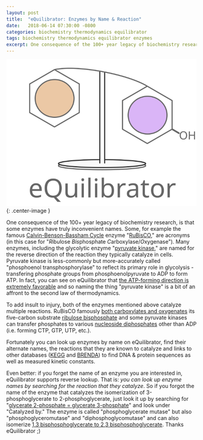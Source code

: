 ```yaml
---
layout: post
title:  "eQuilibrator: Enzymes by Name & Reaction"
date:   2018-06-14 07:30:00 -0800
categories: biochemistry thermodynamics equilibrator
tags: biochemistry thermodynamics equilibrator enzymes
excerpt: One consequence of the 100+ year legacy of biochemistry research, is that some enzymes have truly inconvenient names...
---
```


![eQuilibrator Logo](/assets/equilibrator_logo_large.svg){: .center-image }

One consequence of the 100+ year legacy of biochemistry research, is that some enzymes have truly inconvenient names. Some, for example the famous [Calvin-Benson-Bassham Cycle](https://en.wikipedia.org/wiki/Light-independent_reactions) enzyme "[RuBisCO](http://equilibrator.weizmann.ac.il/enzyme?ec=4.1.1.39)," are acronyms (in this case for "*R*ib*u*lose *Bis*phosphate *C*arboxylase/*O*xygenase"). Many enzymes, including the glycolytic enzyme "[pyruvate kinase](http://equilibrator.weizmann.ac.il/enzyme?ec=2.7.1.40)," are named for the reverse direction of the reaction they typically catalyze in cells. Pyruvate kinase is less-commonly but more-accurately called "phosphoenol transphosphorylase" to reflect its primary role in glycolysis - transfering phosphate groups from phosphoenolpyruvate to ADP to form ATP. In fact, you can see on eQuilibrator that [the ATP-forming direction is extremely favorable](http://equilibrator.weizmann.ac.il/reaction?query=ATP+%2B+Pyruvate+%3C%3D%3E+ADP+%2B+Phosphoenolpyruvate&ph=7.0&ionic_strength=0.1&reactantsCoeff=-1.0&reactantsId=C00002&reactantsName=ATP&reactantsConcentration=1&reactantsConcentrationPrefactor=0.001&reactantsPhase=aqueous&reactantsCoeff=1.0&reactantsId=C00008&reactantsName=ADP&reactantsConcentration=1&reactantsConcentrationPrefactor=0.001&reactantsPhase=aqueous&reactantsCoeff=-1.0&reactantsId=C00022&reactantsName=Pyruvate&reactantsConcentration=1&reactantsConcentrationPrefactor=0.001&reactantsPhase=aqueous&reactantsCoeff=1.0&reactantsId=C00074&reactantsName=Phosphoenolpyruvate&reactantsConcentration=1&reactantsConcentrationPrefactor=0.001&reactantsPhase=aqueous&max_priority=0&submit=Reverse) and so naming the thing "pyruvate kinase" is a bit of an affront to the second law of thermodynamics.  

To add insult to injury, both of the enzymes mentioned above catalyze multiple reactions. RuBisCO famously [both carboxylates and oxygenates](https://en.wikipedia.org/wiki/RuBisCO#Substrates) its five-carbon substrate [ribulose bisphosphate](http://equilibrator.weizmann.ac.il/compound?compoundId=C01182) and some pyruvate kinases can transfer phosphates to various [nucleoside diphosphates](https://en.wikipedia.org/wiki/Nucleoside_triphosphate) other than ADP (i.e. forming CTP, GTP, UTP, etc.). 

Fortunately you can look up enzymes by name on eQuilibrator, find their alternate names, the reactions that they are known to catalyze and links to other databases ([KEGG](https://www.kegg.jp/dbget-bin/www_bget?ec:2.7.1.40) and [BRENDA](http://www.brenda-enzymes.org/enzyme.php?ecno=2.7.1.40)) to find DNA & protein sequences as well as measured kinetic constants. 

Even better: if you forget the name of an enzyme you are interested in, eQuilibrator supports reverse lookup. That is: *you can look up enzyme names by searching for the reaction that they catalyze*. So if you forgot the name of the enzyme that catalyzes the isomerization of 3-phosphoglycerate to 2-phosphoglycerate, just look it up by searching for "[glycerate 2-phosphate = glycerate 3-phosphate](http://equilibrator.weizmann.ac.il/search?query=glycerate+2-phosphate+%3D+glycerate+3-phosphate)" and look under "Catalyzed by." The enzyme is called "phosphoglycerate mutase" but also "phosphoglyceromutase" and "diphosphoglycomutase" and can also isomerize [1,3 bisphosphoglycerate to 2,3 bisphosphoglycerate](http://equilibrator.weizmann.ac.il/reaction?reactantsId=C00236&reactantsCoeff=-1&reactantsName=3-Phospho-D-glyceroyl%20phosphate&reactantsPhase=aqueous&reactantsConcentration=0.001&reactantsId=C01159&reactantsCoeff=1&reactantsName=2,3-Bisphospho-D-glycerate&reactantsPhase=aqueous&reactantsConcentration=0.001&ph=7.000000&pmg=14.000000&ionic_strength=0.100000&e_reduction_potential=0.000000&max_priority=0&mode=BA&query=3-Phospho-D-glyceroyl%20phosphate%20%3D%202%2C3-Bisphospho-D-glycerate). Thanks eQuilibrator ;)
